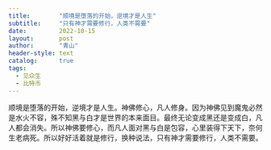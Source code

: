 ```yaml
---
title:        "顺境是堕落的开始，逆境才是人生"
subtitle:     "只有神才需要修行，人类不需要"
date:         2022-10-15
layout:       post
author:       "青山"
header-style: text
catalog:      true
tags:
  - 见众生
  - 比特币
---
```


顺境是堕落的开始，逆境才是人生。神佛修心，凡人修身。因为神佛见到魔鬼必然是水火不容，殊不知黑与白才是世界的本来面目。最终无论变成黑还是变成白，凡人都会消失。所以神佛要修心，而凡人面对黑与白是包容，心里装得下天下，奈何生老病死。所以好好活着就是修行，换种说法，只有神才需要修行，人类不需要。